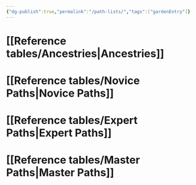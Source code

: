 ```yaml
---
{"dg-publish":true,"permalink":"/path-lists/","tags":["gardenEntry"]}
---
```


# [[Reference tables/Ancestries\|Ancestries]]
# [[Reference tables/Novice Paths\|Novice Paths]]
# [[Reference tables/Expert Paths\|Expert Paths]]
# [[Reference tables/Master Paths\|Master Paths]]
